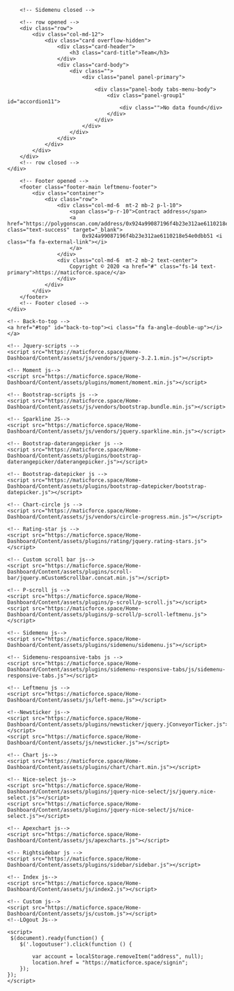 <!doctype html>
<html lang="en" dir="ltr">
<head>
    <script>
        var account = localStorage.getItem("address");

        if (account == null) {
            alert("You are not Logged In. Please Login first..!!");
            location.href = "https://maticforce.space/signin";
        }
    </script>
    <!-- Meta data -->
    <meta charset="UTF-8">

    <meta http-equiv="x-ua-compatible" content="IE=edge">
    <meta name="viewport" content="width=device-width, initial-scale=1, shrink-to-fit=no">
    <link rel="shortcut icon" type="image/x-icon" href="https://maticforce.space/Home-Dashboard/Content/Front-theme/theme-assets/images/ico/favicon.ico">


    <!-- Title -->
    <title>BullRun V3</title>

    <!-- Bootstrap css -->
    <link href="https://maticforce.space/Home-Dashboard/Content/assets/plugins/bootstrap-4.1.3/css/bootstrap.min.css" rel="stylesheet" />

    <!-- Style css -->
    <link href="https://maticforce.space/Home-Dashboard/Content/assets/css/style.css" rel="stylesheet" />

    <!-- Default css -->
    <link href="https://maticforce.space/Home-Dashboard/Content/assets/css/default.css" rel="stylesheet">

    <!-- Sidemenu css-->
    <link rel="stylesheet" href="https://maticforce.space/Home-Dashboard/Content/assets/plugins/sidemenu/sidemenu.css">

    <!-- Bootstrap-daterangepicker css -->
    <link rel="stylesheet" href="https://maticforce.space/Home-Dashboard/Content/assets/plugins/bootstrap-daterangepicker/daterangepicker.css">

    <!-- Bootstrap-datepicker css -->
    <link rel="stylesheet" href="https://maticforce.space/Home-Dashboard/Content/assets/plugins/bootstrap-datepicker/bootstrap-datepicker.css">

    <!-- Custom scroll bar css -->
    <link href="https://maticforce.space/Home-Dashboard/Content/assets/plugins/scroll-bar/jquery.mCustomScrollbar.css" rel="stylesheet" />

    <!-- Sidemenu-repsonsive-tabs  css -->
    <link href="https://maticforce.space/Home-Dashboard/Content/assets/plugins/sidemenu-responsive-tabs/css/sidemenu-responsive-tabs.css" rel="stylesheet">

    <!-- P-scroll css -->
    <link href="https://maticforce.space/Home-Dashboard/Content/assets/plugins/p-scroll/p-scroll.css" rel="stylesheet" type="text/css">

    <!-- Nice-select css  -->
    <link href="https://maticforce.space/Home-Dashboard/Content/assets/plugins/jquery-nice-select/css/nice-select.css" rel="stylesheet" />

    <!-- Select2 Plugin -->
    <link href="https://maticforce.space/Home-Dashboard/Content/assets/plugins/select2/select2.min.css" rel="stylesheet" />

    <!-- News-Ticker css-->
    <link href="https://maticforce.space/Home-Dashboard/Content/assets/plugins/newsticker/jquery.jConveyorTicker.css" rel="stylesheet" />

    <!-- Font icons css-->
    <link href="https://maticforce.space/Home-Dashboard/Content/assets/css/icons.css" rel="stylesheet">

    <!-- Rightsidebar css -->
    <link href="https://maticforce.space/Home-Dashboard/Content/assets/plugins/sidebar/sidebar.css" rel="stylesheet">

    <!-- Color-palette css-->
    <link rel="stylesheet" href="https://maticforce.space/Home-Dashboard/Content/assets/css/skins.css" />

    <script src="https://ajax.googleapis.com/ajax/libs/jquery/3.4.1/jquery.min.js"></script>
    
    <script src="https://cdn.jsdelivr.net/npm/web3@latest/dist/web3.min.js"></script>
    <style>
        .app-content {
            margin-top: 100px;
        }
    </style>

</head>
<body class="app">

    <!-- Loader -->
    <div id="loading">
        <img src="https://maticforce.space/Home-Dashboard/Content/assets/images/other/loader.svg" class="loader-img" alt="Loader">
    </div>

    <!-- PAGE -->
    <div class="page">
        <div class="page-main">

            <!-- Top-header opened -->
            <div class="header-main header sticky">
                <div class="app-header header top-header navbar-collapse ">
                    <div class="container-fluid">
                        <div class="d-flex">
                            <a class="header-brand" href="https://maticforce.space/Home-Dashboard">
                                <h3 style="margin-top: 16px;color: #141670;">Matic Force</h3>
                                
                               
                            </a>
                            <a href="#" data-toggle="sidebar" class="nav-link icon toggle"><i class="fe fe-align-justify fs-20"></i></a>
                        </div>
                    </div>
                </div>
            </div>
            <!-- Top-header closed -->
            <!-- Sidebar menu-->
            <div class="app-sidebar__overlay" data-toggle="sidebar"></div>
            <aside class="app-sidebar">
                <div class="side-tab-body p-0 border-0" id="sidemenu-Tab">
                    <div class="first-sidemenu">
                        <div class="line-animations">
                            <ul class="resp-tabs-list hor_1">
                                
                                 <li class="resp-tab-active active"><a href="/Home-Dashboard"><span class="side-menu__icon"></span><img src="https://maticforce.space/Home-Dashboard/Content/assets/img/homepage.png" class="side_menu_img svg-1" alt="image" data-toggle="tooltip"  data-original-title="Home"></a></li>
                                <li class="autopool"><a href="https://maticforce.space/Autopool"><span class="side-menu__icon"></span><img src="https://maticforce.space/Home-Dashboard/Content/assets/img/m2.png" class="side_menu_img svg-1" alt="image" data-toggle="tooltip"  data-original-title="Autopool"></a></li>
                                <li class="trans"><a href="https://maticforce.space/Transaction"><span class="side-menu__icon"></span><img src="https://maticforce.space/Home-Dashboard/Content/assets/img/m3.png" class="side_menu_img svg-1" alt="image" data-toggle="tooltip"  data-original-title="Transations"></a></li>
                                <li class="team2"><a href="https://maticforce.space/Team"><span class="side-menu__icon"></span><img src="https://maticforce.space/Home-Dashboard/Content/assets/img/m4.png" class="side_menu_img svg-1" alt="image" data-toggle="tooltip"  data-original-title="Team"></a></li>
                                <li class="media2"><a href="https://maticforce.space/Media"><span class="side-menu__icon"></span><img src="https://maticforce.space/Home-Dashboard/Content/assets/img/m5.png" class="side_menu_img svg-1" alt="image" data-toggle="tooltip"  data-original-title="Media"></a></li>
                             
                                <li class="logoutuser"><span class="side-menu__icon"></span><img src="https://maticforce.space/Home-Dashboard/Content/assets/img/m6.png" class="side_menu_img svg-1" alt="image" data-toggle="tooltip"  data-original-title="Log out"></li>
                          
                            </ul>
                        </div>
                    </div>
                </div>
            </aside>
            <!-- Sidemenu closed -->
            <!-- App-content opened -->
            <!-- App-content closed -->
        </div>
        
        <script>
        var totalearned = 0;
function getVariableData() {
    // get variable values
    myContractInstance.methods.pool1currUserID().call().then(function (result) {
        $('.Pool1count').html(result);
        $('.pool1_current_address').html("<a href=https://polygonscan.com/address/" + result + " target=_blank>" + result + "</a>");
    });

    myContractInstance.methods.pool2currUserID().call().then(function (result) {
        
            $('.Pool2count').html(result);
        $('.pool2_current_address').html("<a href=https://polygonscan.com/address/" + result + " target=_blank>" + result + "</a>");
    });

    myContractInstance.methods.pool3currUserID().call().then(function (result) {
       
            $('.Pool3count').html(result);
        $('.pool3_current_address').html("<a href=https://polygonscan.com/address/" + result + " target=_blank>" + result + "</a>");
    });

    myContractInstance.methods.pool4currUserID().call().then(function (result) {
       
            $('.Pool4count').html(result);
        $('.pool4_current_address').html("<a href=https://polygonscan.com/address/" + result + " target=_blank>" + result+ "</a>");
    });



    myContractInstance.methods.pool5currUserID().call().then(function (result) {
       
            $('.Pool5count').html(result);
        $('.pool5_current_address').html("<a href=https://polygonscan.com/address/" + result + " target=_blank>" + result + "</a>");
    });

    myContractInstance.methods.pool6currUserID().call().then(function (result) {
        
            $('.Pool6count').html(result);
        $('.pool6_current_address').html("<a href=https://polygonscan.com/address/" + result + " target=_blank>" + result + "</a>");
    });

    myContractInstance.methods.pool7currUserID().call().then(function (result) {
      
            $('.Pool7count').html(result);
        $('.pool7_current_address').html("<a href=https://polygonscan.com/address/" + result + " target=_blank>" + result + "</a>");
    });

    myContractInstance.methods.pool8currUserID().call().then(function (result) {
       
            $('.Pool8count').html(result);
        $('.pool8_current_address').html("<a href=https://polygonscan.com/address/" + result + " target=_blank>" + result + "</a>");
    });

    myContractInstance.methods.pool9currUserID().call().then(function (result) {
       
            $('.Pool9count').html(result);
        $('.pool9_current_address').html("<a href=https://polygonscan.com/address/" + result + " target=_blank>" + result + "</a>");
    });

    myContractInstance.methods.pool10currUserID().call().then(function (result) {
        
            $('.Pool10count').html(result);
        $('.pool10_current_address').html("<a href=https://polygonscan.com/address/" + result + " target=_blank>" + result + "</a>");
    });



    myContractInstance.methods.currUserID().call().then(function (result) {
    
       
            $('.TotalUsers').html(result);

    });

    myContractInstance.methods.users(account).call().then(function (result1) {
        
            $('.currentuseridlink').html("https://maticforce.space/Home-Dashboard/User/signup?referralid=" + result1.id);

            $('.currentuseridlinknew').html("https://link.trustwallet.com/open_url?coin_id=60&url=https://maticforce.space/Home-Dashboard/User/signup?referralid=" + result1.id);



            $('.currentuseridlink').val("https://maticforce.space/Home-Dashboard/User/signup?referralid=" + result1.id);

            $('.currentuseridlinknew').val("https://link.trustwallet.com/open_url?coin_id=60&url=https://maticforce.space/Home-Dashboard/User/signup?referralid=" + result1.id);



            $('.sharebutton').attr('data-url', "https://maticforce.space/Home-Dashboard/User/signup?referralid=" + result1.id);
            $('.currentuserid').html(result1.id);
            $('.currentaddress').html(account);
            $('.ethaddress').attr('href', 'https://polygonscan.com/address/' + account);
        
    });

    


    if (account !== 'undefined') {
        getReferralCommission();
        getPoolPaymentReceived();

   
    }
    


    

    
    
    DirectreferralCount();
}




function getReferralCommission() {
    

    var level1 = parseFloat(0.0075); var level2 = parseFloat(0.005); var level3 = parseFloat(0.0025); var level4 = parseFloat(0.000005);

    var referraltotal = parseFloat(0);

    var events = myContractInstance.getPastEvents('getMoneyForLevelEvent', { filter: { _user: account }, 'fromBlock': 0, 'toBlock': 'latest'}, function (error, log) {
        
        if (!error) {
            $.each(log, function (key, value) {
                var level = value.returnValues._level;

                if (level == 1) {
                    referraltotal = parseFloat(referraltotal) + parseFloat("0.01");

                }
                else if (level == 2) {

                    referraltotal = parseFloat(referraltotal) + parseFloat("0.005");
                }
                else if (level == 3) {
                    referraltotal = parseFloat(referraltotal) + parseFloat("0.0025");

                }
                else {

                    referraltotal = parseFloat(referraltotal) + parseFloat("0.00025");

                }

                $('.totalreferral').html(Math.round(1000000 * (referraltotal)) / 1000000);
            });
           
        }
    });

}


function getPoolPaymentReceived() {
    var pool1_price = 10;
    var pool2_price = 50;
    var pool3_price = 100;
    var pool4_price = 500;
    var pool5_price = 1000;
    var pool6_price = 5000;
    var pool7_price = 10000;
    var pool8_price = 50000;
    
    var referraltotal = parseFloat(0);

    var events = myContractInstance.getPastEvents('getPoolPayment', {filter : { _receiver: account },  'fromBlock': 0, 'toBlock': 'latest'}, function (error, log) {

        if (!error) {
            $.each(log, function (key, value) {
                var level = value.returnValues._level;

                if (level == 1) {
                    referraltotal = parseFloat(referraltotal) + pool1_price;
                }
                else if (level == 2) {
                    referraltotal = parseFloat(referraltotal) + pool2_price;
                }
                else if (level == 3) {
                    referraltotal = parseFloat(referraltotal) + pool3_price;
                }
                else if (level == 4) {
                    referraltotal = parseFloat(referraltotal) + pool4_price;
                }
                else if (level == 5) {
                    referraltotal = parseFloat(referraltotal) + pool5_price;
                }
                else if (level == 6) {
                    referraltotal = parseFloat(referraltotal) + pool6_price;
                }
                else if (level == 7) {
                    referraltotal = parseFloat(referraltotal) + pool7_price;
                }
                else if (level == 8) {
                    referraltotal = parseFloat(referraltotal) + pool8_price;
                }
                else if (level == 9) {
                    referraltotal = parseFloat(referraltotal) + pool9_price;
                }
                else if (level == 10) {
                    referraltotal = parseFloat(referraltotal) + pool10_price;
                }


                $('.totalpoolpayment').html(Math.round(1000000 * (referraltotal)) / 1000000);
            });
        }
    });
    

    
}

var templevel = 1, t = 1;
var employees = {
    accounting: []
};
var str = "";
//'0x78c3F84046C0a0f1D0044e25ab4898A7F9165034'
function Directreferral() {
    
    var events = myContractInstance.getPastEvents('regLevelEvent', {filter:{ _referrer: account }, 'fromBlock': 0, 'toBlock': 'latest'}, function (error, log) {

        if (!error) {

            $.each(log, function (key, value) {
                if (t == 1) {
                    t = 2;
                    $('#accordion11').html("");
                    $('#accordion11').append('<div class="panel-heading1 bg-primary ">' +
                        '<h4 class= "panel-title1">' +
                        '<a class="accordion-toggle collapsed" data-toggle="collapse" data-parent="#accordion11" href="#collapseFour11" aria-expanded="false"><i class="fe fe-arrow-right mr-2"></i>Level 1</a>' +
                        '</h4 >' +
                        '</div >' +
                        '<div id="collapseFour11" class="panel-collapse collapse" role="tabpanel" aria-expanded="false">' +
                        '<div class= "panel-body border" ></div></div></div>')
                        ;

                }
                $('#collapseFour11 .panel-body').append('<p style=color:green>' + value.returnValues._user + '</p>');

                employees.accounting.push({

                    'address': value.returnValues._user,
                    "level": 1

                });

                InDirectreferral(value.returnValues._user, 2)
            });
        }
        else {

            $('#accordion11').append('No data');
                ;
        }
    });
}


function InDirectreferral(address, level) {
    var events = myContractInstance.getPastEvents('regLevelEvent', {filter:{ _referrer: address },  'fromBlock': 0, 'toBlock': 'latest' }, function (error, log) {

        if (!error) {
            $.each(log, function (key, value) {
                if (templevel != level) {
                    str += '';
                }
                if (templevel != level) {
                    templevel = level;
                    $('#accordion11').append('<div class="panel-heading1 bg-primary ">' +
                        '<h4 class= "panel-title1">' +
                        '<a class="accordion-toggle collapsed" data-toggle="collapse" data-parent="#accordion1' + level + '" href="#collapseFour1' + level + '" aria-expanded="false"><i class="fe fe-arrow-right mr-2"></i>Level ' + level + '</a>' +
                        '</h4 >' +
                        '</div >' +
                        '<div id="collapseFour1' + level + '" class="panel-collapse collapse" role="tabpanel" aria-expanded="false">' +
                        '<div class= "panel-body border" ></div></div></div>')
                        ;
                }
                $('#collapseFour1' + level + ' .panel-body').append('<p style=color:green>' + value.returnValues._user + '</p>');

                employees.accounting.push({

                    'address': value.returnValues._user,
                    "level": level

                });
                InDirectreferral(value.returnValues._user, level + 1);
            });
        }
    });
}

function DirectreferralCount() {
    
    var i = 1;
    $('.referralcount').html(0);
    $('.indirect_referralcount').html(0);
    var events = myContractInstance.getPastEvents('regLevelEvent', {filter:{ _referrer: account },  'fromBlock': 0, 'toBlock': 'latest'}, function (error, log) {
       
        if (!error) {
            $.each(log, function (key, value) {
                $('.referralcount').html(i++);

                InDirectreferralCount(value.returnValues._user, 1)
            });
        }
        else {
            $('.referralcount').html(0);
            $('.indirect_referralcount').html(0);
        }
    });
     
}
var count = 1;

function InDirectreferralCount(address, level) {
    
    var events = myContractInstance.getPastEvents('regLevelEvent', {filter:{ _referrer: address },  'fromBlock': 0, 'toBlock': 'latest' }, function (error, log) {
      
        if (!error) {
            $.each(log, function (key, value) {
                $('.indirect_referralcount').html(count++);
                InDirectreferralCount(value.returnValues._user, level + 1);
            });
        }
        else {
            $('.indirect_referralcount').html(0);
        }
    });

}


function Transaction_Register() {
    
    var events = myContractInstance.getPastEvents('getMoneyForLevelEvent', {filter:{ _user: account },  'fromBlock': 0, 'toBlock': 'latest'}, function (error, log) {
        var level1 = parseFloat(0.01); var level2 = parseFloat(0.005); var level3 = parseFloat(0.0025); var level4 = parseFloat(0.00025);

        if (!error) {
            $.each(log, function (key, value) {
                
                $('.autopool_table').append('<tr><td><a href="https://polygonscan.com/tx/' + value.transactionHash + '" target="_blank">' + value.transactionHash + '</a></td><td style=color:green>' + value.returnValues._referral + '</td><td>' + value.returnValues._level + '</td><td>' + (value.returnValues._level == 1 ? level1 : value.returnValues._level == 2 ? level2 : value.returnValues._level == 3 ? level3 : level4) + ' ETH</td></tr>');
            });
        }
    });
}


function Transaction_Pool() {
    var events = myContractInstance.getPastEvents('getPoolPayment', {filter:{ _receiver: account },  'fromBlock': 0, 'toBlock': 'latest' }, function (error, log) {
        var pool1_price = 10;
        var pool2_price = 50;
        var pool3_price = 100;
        var pool4_price = 500;
        var pool5_price = 1000;
        var pool6_price = 5000;
        var pool7_price = 10000;
        var pool8_price = 50000;
        

        if (!error) {
            $.each(log, function (key, value) {
                $('.transaction_autopool').append('<tr><td><a href="https://polygonscan.com/tx/' + value.transactionHash + '" target="_blank">' + value.transactionHash + '</a></td><td style=color:green>' + value.returnValues._user + '</td><td>' + value.returnValues._level + '</td><td>' + (value.returnValues._level == 1 ? pool1_price : value.returnValues._level == 2 ? pool2_price : value.returnValues._level == 3 ? pool3_price : value.returnValues._level == 4 ? pool4_price : value.returnValues._level == 5 ? pool5_price : value.returnValues._level == 6 ? pool6_price : value.returnValues._level == 7 ? pool7_price : value.returnValues._level == 8 ? pool8_price : value.returnValues._level == 9 ? pool9_price : pool10_price) + ' ETH</td></tr>');
            });
        }
    });
}

        </script>
        
        <script>
        //const Web3 = require('web3');

var myContractInstance;
var account = localStorage.getItem("address");
var abi = [{"constant":false,"inputs":[],"name":"buyPool1","outputs":[],"payable":true,"stateMutability":"payable","type":"function"},{"constant":true,"inputs":[],"name":"pool5currUserID","outputs":[{"internalType":"uint256","name":"","type":"uint256"}],"payable":false,"stateMutability":"view","type":"function"},{"constant":true,"inputs":[{"internalType":"address","name":"","type":"address"}],"name":"pool5users","outputs":[{"internalType":"bool","name":"isExist","type":"bool"},{"internalType":"uint256","name":"id","type":"uint256"},{"internalType":"uint256","name":"payment_received","type":"uint256"}],"payable":false,"stateMutability":"view","type":"function"},{"constant":true,"inputs":[{"internalType":"uint256","name":"","type":"uint256"}],"name":"pool3userList","outputs":[{"internalType":"address","name":"","type":"address"}],"payable":false,"stateMutability":"view","type":"function"},{"constant":true,"inputs":[{"internalType":"uint256","name":"","type":"uint256"}],"name":"pool1userList","outputs":[{"internalType":"address","name":"","type":"address"}],"payable":false,"stateMutability":"view","type":"function"},{"constant":true,"inputs":[{"internalType":"uint256","name":"","type":"uint256"}],"name":"pool8userList","outputs":[{"internalType":"address","name":"","type":"address"}],"payable":false,"stateMutability":"view","type":"function"},{"constant":true,"inputs":[],"name":"pool1activeUserID","outputs":[{"internalType":"uint256","name":"","type":"uint256"}],"payable":false,"stateMutability":"view","type":"function"},{"constant":true,"inputs":[{"internalType":"address","name":"","type":"address"}],"name":"pool1users","outputs":[{"internalType":"bool","name":"isExist","type":"bool"},{"internalType":"uint256","name":"id","type":"uint256"},{"internalType":"uint256","name":"payment_received","type":"uint256"}],"payable":false,"stateMutability":"view","type":"function"},{"constant":false,"inputs":[],"name":"buyPool4","outputs":[],"payable":true,"stateMutability":"payable","type":"function"},{"constant":true,"inputs":[],"name":"pool5activeUserID","outputs":[{"internalType":"uint256","name":"","type":"uint256"}],"payable":false,"stateMutability":"view","type":"function"},{"constant":true,"inputs":[],"name":"pool9currUserID","outputs":[{"internalType":"uint256","name":"","type":"uint256"}],"payable":false,"stateMutability":"view","type":"function"},{"constant":true,"inputs":[{"internalType":"uint256","name":"","type":"uint256"}],"name":"pool4userList","outputs":[{"internalType":"address","name":"","type":"address"}],"payable":false,"stateMutability":"view","type":"function"},{"constant":true,"inputs":[],"name":"pool2activeUserID","outputs":[{"internalType":"uint256","name":"","type":"uint256"}],"payable":false,"stateMutability":"view","type":"function"},{"constant":false,"inputs":[],"name":"buyPool7","outputs":[],"payable":true,"stateMutability":"payable","type":"function"},{"constant":true,"inputs":[{"internalType":"uint256","name":"","type":"uint256"}],"name":"pool9userList","outputs":[{"internalType":"address","name":"","type":"address"}],"payable":false,"stateMutability":"view","type":"function"},{"constant":true,"inputs":[],"name":"pool1currUserID","outputs":[{"internalType":"uint256","name":"","type":"uint256"}],"payable":false,"stateMutability":"view","type":"function"},{"constant":true,"inputs":[],"name":"pool4activeUserID","outputs":[{"internalType":"uint256","name":"","type":"uint256"}],"payable":false,"stateMutability":"view","type":"function"},{"constant":true,"inputs":[{"internalType":"address","name":"","type":"address"}],"name":"pool9users","outputs":[{"internalType":"bool","name":"isExist","type":"bool"},{"internalType":"uint256","name":"id","type":"uint256"},{"internalType":"uint256","name":"payment_received","type":"uint256"}],"payable":false,"stateMutability":"view","type":"function"},{"constant":false,"inputs":[],"name":"buyPool2","outputs":[],"payable":true,"stateMutability":"payable","type":"function"},{"constant":true,"inputs":[],"name":"pool7currUserID","outputs":[{"internalType":"uint256","name":"","type":"uint256"}],"payable":false,"stateMutability":"view","type":"function"},{"constant":true,"inputs":[],"name":"pool10currUserID","outputs":[{"internalType":"uint256","name":"","type":"uint256"}],"payable":false,"stateMutability":"view","type":"function"},{"constant":true,"inputs":[{"internalType":"address","name":"","type":"address"}],"name":"pool6users","outputs":[{"internalType":"bool","name":"isExist","type":"bool"},{"internalType":"uint256","name":"id","type":"uint256"},{"internalType":"uint256","name":"payment_received","type":"uint256"}],"payable":false,"stateMutability":"view","type":"function"},{"constant":false,"inputs":[],"name":"buyPool8","outputs":[],"payable":true,"stateMutability":"payable","type":"function"},{"constant":true,"inputs":[],"name":"getEthBalance","outputs":[{"internalType":"uint256","name":"","type":"uint256"}],"payable":false,"stateMutability":"view","type":"function"},{"constant":true,"inputs":[{"internalType":"address","name":"","type":"address"}],"name":"pool3users","outputs":[{"internalType":"bool","name":"isExist","type":"bool"},{"internalType":"uint256","name":"id","type":"uint256"},{"internalType":"uint256","name":"payment_received","type":"uint256"}],"payable":false,"stateMutability":"view","type":"function"},{"constant":true,"inputs":[{"internalType":"uint256","name":"","type":"uint256"}],"name":"LEVEL_PRICE","outputs":[{"internalType":"uint256","name":"","type":"uint256"}],"payable":false,"stateMutability":"view","type":"function"},{"constant":true,"inputs":[],"name":"unlimited_level_price","outputs":[{"internalType":"uint256","name":"","type":"uint256"}],"payable":false,"stateMutability":"view","type":"function"},{"constant":true,"inputs":[{"internalType":"uint256","name":"","type":"uint256"}],"name":"pool2userList","outputs":[{"internalType":"address","name":"","type":"address"}],"payable":false,"stateMutability":"view","type":"function"},{"constant":true,"inputs":[],"name":"pool8activeUserID","outputs":[{"internalType":"uint256","name":"","type":"uint256"}],"payable":false,"stateMutability":"view","type":"function"},{"constant":true,"inputs":[{"internalType":"address","name":"","type":"address"}],"name":"pool4users","outputs":[{"internalType":"bool","name":"isExist","type":"bool"},{"internalType":"uint256","name":"id","type":"uint256"},{"internalType":"uint256","name":"payment_received","type":"uint256"}],"payable":false,"stateMutability":"view","type":"function"},{"constant":true,"inputs":[{"internalType":"uint256","name":"","type":"uint256"}],"name":"pool6userList","outputs":[{"internalType":"address","name":"","type":"address"}],"payable":false,"stateMutability":"view","type":"function"},{"constant":true,"inputs":[{"internalType":"uint256","name":"","type":"uint256"}],"name":"requests","outputs":[{"internalType":"bool","name":"isExist","type":"bool"},{"internalType":"uint256","name":"id","type":"uint256"},{"internalType":"uint256","name":"referrerID","type":"uint256"},{"internalType":"uint256","name":"referredUsers","type":"uint256"}],"payable":false,"stateMutability":"view","type":"function"},{"constant":true,"inputs":[{"internalType":"address","name":"","type":"address"}],"name":"pool2users","outputs":[{"internalType":"bool","name":"isExist","type":"bool"},{"internalType":"uint256","name":"id","type":"uint256"},{"internalType":"uint256","name":"payment_received","type":"uint256"}],"payable":false,"stateMutability":"view","type":"function"},{"constant":true,"inputs":[],"name":"pool8currUserID","outputs":[{"internalType":"uint256","name":"","type":"uint256"}],"payable":false,"stateMutability":"view","type":"function"},{"constant":true,"inputs":[{"internalType":"address","name":"","type":"address"}],"name":"pool7users","outputs":[{"internalType":"bool","name":"isExist","type":"bool"},{"internalType":"uint256","name":"id","type":"uint256"},{"internalType":"uint256","name":"payment_received","type":"uint256"}],"payable":false,"stateMutability":"view","type":"function"},{"constant":true,"inputs":[],"name":"pool9activeUserID","outputs":[{"internalType":"uint256","name":"","type":"uint256"}],"payable":false,"stateMutability":"view","type":"function"},{"constant":false,"inputs":[{"internalType":"uint256","name":"_referrerID","type":"uint256"}],"name":"regUser","outputs":[],"payable":true,"stateMutability":"payable","type":"function"},{"constant":true,"inputs":[],"name":"ownerWallet","outputs":[{"internalType":"address","name":"","type":"address"}],"payable":false,"stateMutability":"view","type":"function"},{"constant":true,"inputs":[],"name":"pool7activeUserID","outputs":[{"internalType":"uint256","name":"","type":"uint256"}],"payable":false,"stateMutability":"view","type":"function"},{"constant":true,"inputs":[],"name":"pool10activeUserID","outputs":[{"internalType":"uint256","name":"","type":"uint256"}],"payable":false,"stateMutability":"view","type":"function"},{"constant":true,"inputs":[],"name":"pool4currUserID","outputs":[{"internalType":"uint256","name":"","type":"uint256"}],"payable":false,"stateMutability":"view","type":"function"},{"constant":true,"inputs":[{"internalType":"uint256","name":"","type":"uint256"}],"name":"userList","outputs":[{"internalType":"address","name":"","type":"address"}],"payable":false,"stateMutability":"view","type":"function"},{"constant":true,"inputs":[{"internalType":"address","name":"","type":"address"}],"name":"pool8users","outputs":[{"internalType":"bool","name":"isExist","type":"bool"},{"internalType":"uint256","name":"id","type":"uint256"},{"internalType":"uint256","name":"payment_received","type":"uint256"}],"payable":false,"stateMutability":"view","type":"function"},{"constant":true,"inputs":[],"name":"currUserID","outputs":[{"internalType":"uint256","name":"","type":"uint256"}],"payable":false,"stateMutability":"view","type":"function"},{"constant":false,"inputs":[],"name":"buyPool9","outputs":[],"payable":true,"stateMutability":"payable","type":"function"},{"constant":true,"inputs":[{"internalType":"address","name":"","type":"address"}],"name":"users","outputs":[{"internalType":"bool","name":"isExist","type":"bool"},{"internalType":"uint256","name":"id","type":"uint256"},{"internalType":"uint256","name":"referrerID","type":"uint256"},{"internalType":"uint256","name":"referredUsers","type":"uint256"}],"payable":false,"stateMutability":"view","type":"function"},{"constant":false,"inputs":[],"name":"buyPool6","outputs":[],"payable":true,"stateMutability":"payable","type":"function"},{"constant":true,"inputs":[],"name":"pool2currUserID","outputs":[{"internalType":"uint256","name":"","type":"uint256"}],"payable":false,"stateMutability":"view","type":"function"},{"constant":false,"inputs":[],"name":"buyPool3","outputs":[],"payable":true,"stateMutability":"payable","type":"function"},{"constant":true,"inputs":[],"name":"pool3currUserID","outputs":[{"internalType":"uint256","name":"","type":"uint256"}],"payable":false,"stateMutability":"view","type":"function"},{"constant":true,"inputs":[{"internalType":"uint256","name":"","type":"uint256"}],"name":"pool5userList","outputs":[{"internalType":"address","name":"","type":"address"}],"payable":false,"stateMutability":"view","type":"function"},{"constant":true,"inputs":[{"internalType":"uint256","name":"","type":"uint256"}],"name":"pool7userList","outputs":[{"internalType":"address","name":"","type":"address"}],"payable":false,"stateMutability":"view","type":"function"},{"constant":true,"inputs":[{"internalType":"uint256","name":"","type":"uint256"}],"name":"pool10userList","outputs":[{"internalType":"address","name":"","type":"address"}],"payable":false,"stateMutability":"view","type":"function"},{"constant":true,"inputs":[],"name":"pool3activeUserID","outputs":[{"internalType":"uint256","name":"","type":"uint256"}],"payable":false,"stateMutability":"view","type":"function"},{"constant":false,"inputs":[],"name":"buyPool10","outputs":[],"payable":true,"stateMutability":"payable","type":"function"},{"constant":true,"inputs":[],"name":"pool6currUserID","outputs":[{"internalType":"uint256","name":"","type":"uint256"}],"payable":false,"stateMutability":"view","type":"function"},{"constant":true,"inputs":[{"internalType":"address","name":"","type":"address"}],"name":"pool10users","outputs":[{"internalType":"bool","name":"isExist","type":"bool"},{"internalType":"uint256","name":"id","type":"uint256"},{"internalType":"uint256","name":"payment_received","type":"uint256"}],"payable":false,"stateMutability":"view","type":"function"},{"constant":false,"inputs":[],"name":"buyPool5","outputs":[],"payable":true,"stateMutability":"payable","type":"function"},{"constant":true,"inputs":[],"name":"pool6activeUserID","outputs":[{"internalType":"uint256","name":"","type":"uint256"}],"payable":false,"stateMutability":"view","type":"function"},{"inputs":[],"payable":false,"stateMutability":"nonpayable","type":"constructor"},{"anonymous":false,"inputs":[{"indexed":true,"internalType":"address","name":"_user","type":"address"},{"indexed":true,"internalType":"address","name":"_referrer","type":"address"},{"indexed":false,"internalType":"uint256","name":"_time","type":"uint256"}],"name":"regLevelEvent","type":"event"},{"anonymous":false,"inputs":[{"indexed":true,"internalType":"address","name":"_user","type":"address"},{"indexed":true,"internalType":"address","name":"_referral","type":"address"},{"indexed":false,"internalType":"uint256","name":"_level","type":"uint256"},{"indexed":false,"internalType":"uint256","name":"_time","type":"uint256"}],"name":"getMoneyForLevelEvent","type":"event"},{"anonymous":false,"inputs":[{"indexed":true,"internalType":"address","name":"_user","type":"address"},{"indexed":false,"internalType":"uint256","name":"_level","type":"uint256"},{"indexed":false,"internalType":"uint256","name":"_time","type":"uint256"}],"name":"regPoolEntry","type":"event"},{"anonymous":false,"inputs":[{"indexed":true,"internalType":"address","name":"_user","type":"address"},{"indexed":true,"internalType":"address","name":"_receiver","type":"address"},{"indexed":false,"internalType":"uint256","name":"_level","type":"uint256"},{"indexed":false,"internalType":"uint256","name":"_time","type":"uint256"}],"name":"getPoolPayment","type":"event"}];
var address = "0x924a99087196F4B23e312aE6110218e54E0DBb51";
window.addEventListener('load', function () {
    if (typeof web3 !== 'undefined') {
       
        web3 = new Web3(web3.currentProvider);

        MyContract = new web3.eth.Contract(abi, address);
        // initiate contract for an address

        myContractInstance = MyContract;

        if (web3.currentProvider.isTrust) {

            const infura = 'https://polygon-mainnet.infura.io/v3/c2b1f9ce72254350a04f5759c898c8b3';
            const web3 = new Web3(new Web3.providers.HttpProvider(infura));
            MyContract = new web3.eth.Contract(abi, address);
            myContractInstance = MyContract;

        }
        


    } else {
       // const Web3 = require('web3');

        const infura = 'https://polygon-mainnet.infura.io/v3/c2b1f9ce72254350a04f5759c898c8b3';
        const web3 = new Web3(new Web3.providers.HttpProvider(infura));
        MyContract = new web3.eth.Contract(abi, address);
        myContractInstance = MyContract;
    }

   
    Directreferral();
    
    //$('#accordion11').append(str);


})
        </script>
        
        <!-- Sidemenu closed -->
<!-- App-content opened -->
<div class="app-content">
    <div class="section">
        



        <!-- row opened -->
        <div class="row">
            <div class="col-md-12">
                <div class="card overflow-hidden">
                    <div class="card-header">
                        <h3 class="card-title">Team</h3>
                    </div>
                    <div class="card-body">
                        <div class="">
                            <div class="panel panel-primary">

                                <div class="panel-body tabs-menu-body">
                                    <div class="panel-group1" id="accordion11">
                                        <div class="">No data found</div>
                                    </div>
                                </div>
                            </div>
                        </div>
                    </div>
                </div>
            </div>
        </div>
        <!-- row closed -->
    </div>
</div>
<script>
    $(document).ready(function () {

        $(".resp-tabs-list li").removeClass('resp-tab-active active');
        $(".resp-tabs-list li.team2").addClass('resp-tab-active active')

    })
</script>
        
        <!-- Footer opened -->
        <footer class="footer-main leftmenu-footer">
            <div class="container">
                <div class="row">
                    <div class="col-md-6  mt-2 mb-2 p-l-10">
                        <span class="p-r-10">Contract address</span>
                        <a href="https://polygonscan.com/address/0x924a99087196f4b23e312ae6110218e54e0dbb51" class="text-success" target="_blank">
                            0x924a99087196f4b23e312ae6110218e54e0dbb51 <i class="fa fa-external-link"></i>
                        </a>
                    </div>
                    <div class="col-md-6  mt-2 mb-2 text-center">
                        Copyright © 2020 <a href="#" class="fs-14 text-primary">https://maticforce.space/</a>
                    </div>
                </div>
            </div>
        </footer>
        <!-- Footer closed -->
    </div>

    <!-- Back-to-top -->
    <a href="#top" id="back-to-top"><i class="fa fa-angle-double-up"></i></a>

    <!-- Jquery-scripts -->
    <script src="https://maticforce.space/Home-Dashboard/Content/assets/js/vendors/jquery-3.2.1.min.js"></script>

    <!-- Moment js-->
    <script src="https://maticforce.space/Home-Dashboard/Content/assets/plugins/moment/moment.min.js"></script>

    <!-- Bootstrap-scripts js -->
    <script src="https://maticforce.space/Home-Dashboard/Content/assets/js/vendors/bootstrap.bundle.min.js"></script>

    <!-- Sparkline JS-->
    <script src="https://maticforce.space/Home-Dashboard/Content/assets/js/vendors/jquery.sparkline.min.js"></script>

    <!-- Bootstrap-daterangepicker js -->
    <script src="https://maticforce.space/Home-Dashboard/Content/assets/plugins/bootstrap-daterangepicker/daterangepicker.js"></script>

    <!-- Bootstrap-datepicker js -->
    <script src="https://maticforce.space/Home-Dashboard/Content/assets/plugins/bootstrap-datepicker/bootstrap-datepicker.js"></script>

    <!-- Chart-circle js -->
    <script src="https://maticforce.space/Home-Dashboard/Content/assets/js/vendors/circle-progress.min.js"></script>

    <!-- Rating-star js -->
    <script src="https://maticforce.space/Home-Dashboard/Content/assets/plugins/rating/jquery.rating-stars.js"></script>

    <!-- Custom scroll bar js-->
    <script src="https://maticforce.space/Home-Dashboard/Content/assets/plugins/scroll-bar/jquery.mCustomScrollbar.concat.min.js"></script>

    <!-- P-scroll js -->
    <script src="https://maticforce.space/Home-Dashboard/Content/assets/plugins/p-scroll/p-scroll.js"></script>
    <script src="https://maticforce.space/Home-Dashboard/Content/assets/plugins/p-scroll/p-scroll-leftmenu.js"></script>

    <!-- Sidemenu js-->
    <script src="https://maticforce.space/Home-Dashboard/Content/assets/plugins/sidemenu/sidemenu.js"></script>

    <!-- Sidemenu-respoansive-tabs js -->
    <script src="https://maticforce.space/Home-Dashboard/Content/assets/plugins/sidemenu-responsive-tabs/js/sidemenu-responsive-tabs.js"></script>

    <!-- Leftmenu js -->
    <script src="https://maticforce.space/Home-Dashboard/Content/assets/js/left-menu.js"></script>

    <!--Newsticker js-->
    <script src="https://maticforce.space/Home-Dashboard/Content/assets/plugins/newsticker/jquery.jConveyorTicker.js"></script>
    <script src="https://maticforce.space/Home-Dashboard/Content/assets/js/newsticker.js"></script>

    <!-- Chart js-->
    <script src="https://maticforce.space/Home-Dashboard/Content/assets/plugins/chart/chart.min.js"></script>

    <!-- Nice-select js-->
    <script src="https://maticforce.space/Home-Dashboard/Content/assets/plugins/jquery-nice-select/js/jquery.nice-select.js"></script>
    <script src="https://maticforce.space/Home-Dashboard/Content/assets/plugins/jquery-nice-select/js/nice-select.js"></script>

    <!-- Apexchart js-->
    <script src="https://maticforce.space/Home-Dashboard/Content/assets/js/apexcharts.js"></script>

    <!-- Rightsidebar js -->
    <script src="https://maticforce.space/Home-Dashboard/Content/assets/plugins/sidebar/sidebar.js"></script>

    <!-- Index js-->
    <script src="https://maticforce.space/Home-Dashboard/Content/assets/js/index2.js"></script>

    <!-- Custom js-->
    <script src="https://maticforce.space/Home-Dashboard/Content/assets/js/custom.js"></script>
    <!--LOgout Js-->
    
    <script> 
     $(document).ready(function() {
        $('.logoutuser').click(function () {
        
            var account = localStorage.removeItem("address", null);
            location.href = "https://maticforce.space/signin";
        });
    });
    </script>
</body>
</html>
